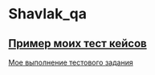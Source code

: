 # Shavlak_qa
[Пример моих тест кейсов](https://docs.google.com/spreadsheets/d/1hxS1K_-4mAvSdn0VQpDdE8ZUSgzF7ZqDI9Dbqzyhj_A/edit#gid=306401338)
---
[Мое выполнение тестового задания](https://docs.google.com/spreadsheets/d/1aGqOkH24NxgPatCptRuKKssaXm-lsgGj26qzMDFOWQA/edit?hl=ru#gid=0)